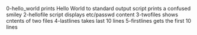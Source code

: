 0-hello_world prints Hello World to standard output
 script prints a confused smiley
2-hellofile script displays etc/passwd content
3-twofiles shows cntents of two files
4-lastlines takes last 10 lines
5-firstlines gets the first 10 lines
